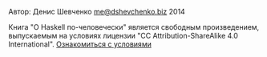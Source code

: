 Автор: Денис Шевченко <me@dshevchenko.biz>
2014

Книга "О Haskell по-человечески" является свободным произведением, выпускаемым на условиях лицензии "CC Attribution-ShareAlike 4.0 International". [Ознакомиться с условиями](http://creativecommons.org/licenses/by-sa/4.0/)
